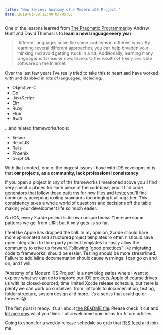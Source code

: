 ```yaml
---
title: "New Series: Anatomy of a Modern iOS Project "
date: 2019-01-08T12:40:03-05:00
---
```


One of the lessons learned from [The Pragmatic Programmer](https://pragprog.com/book/tpp/the-pragmatic-programmer) by Andrew Hunt and David Thomas is to **learn a new language every year**. 

> Different languages solve the same problems in different ways. By learning several different approaches, you can help broaden your thinking and avoid getting stuck in a rut. Additionally, learning many languages is far easier now, thanks to the wealth of freely available software on the Internet. 

Over the last few years I’ve really tried to take this to heart and have worked with and dabbled in lots of languages, including:

* Objective-C 
* Go
* JavaScript
* Elm
* Ruby
* Elixir
* Swift

…and related frameworks/tools:

* Ember
* ReactJS
* Rails
* Phoenix
* GraphQL

With that context, one of the biggest issues I have with iOS development is that **our projects, as a community, lack professional consistency**. 

If you open a project in any of the frameworks I mentioned above you’ll find very specific places for each piece of the codebase; you’ll find code generators that follow these patterns for new files and tests; you’ll find community accepting tooling standards for bringing it all together. This consistency takes a whole world of questions and decisions off the table making your development life so much easier.

On iOS, every Xcode project is its own unique beast. There are some patterns we get from UIKit but it only gets us so far. 

I feel like Apple has dropped the ball. In my opinion, Xcode should have more opinionated and structured project templates to offer. It should have open integration to third-party project templates to easily allow the community to drive us forward. Following “good practices” like migrating code to frameworks, should be easier. Testing should be more streamlined. Failure to add inline documentation should cause warnings. I can go on and on, and I will. 

“Anatomy of a Modern iOS Project” is a new blog series where I want to explore what we can do to improve our iOS projects. Apple of course drives us with its closed-sourced, time limited Xcode release schedule, but there is plenty we can work on ourselves, from lint tools to documentation, testing, folder structure, system design and more. It’s a series that could go on forever. 😱

The first post is ready. It’s all about [the README file](/posts/2019/1/anatomy-of-a-modern-ios-project-the-readme-file/). Please check it out and [let me know](/contact) what you think. I also welcome topic ideas for future articles. 

Going to shoot for a weekly release schedule so grab that [RSS feed](http://localhost:1313/index.xml) and join me.